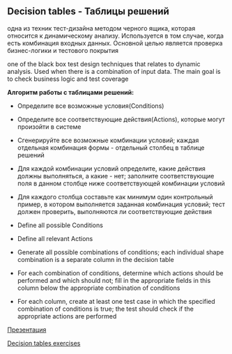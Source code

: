 ## Decision tables - Таблицы решений
одна из техник тест-дизайна методом черного ящика, которая относится к динамическому анализу. Используется в том случае, когда есть комбинация входных данных. Основной целью является проверка бизнес-логики и тестового покрытия

one of the black box test design techniques that relates to dynamic analysis. Used when there is a combination of input data. The main goal is to check business logic and test coverage

**Алгоритм работы с таблицами решений:**

- Определите все возможные условия(Conditions)
- Определите все соответствующие действия(Actions), которые могут произойти в системе
- Сгенерируйте все возможные комбинации условий; каждая отдельная комбинация формы - отдельный столбец в таблице решений
- Для каждой комбинации условий определите, какие действия должны выполняться, а какие - нет; заполните соответствующие поля в данном столбце ниже соответствующей комбинации условий
- Для каждого столбца составьте как минимум один контрольный пример, в котором выполняется заданная комбинация условий; тест должен проверить, выполняются ли соответствующие действия

- Define all possible Conditions
- Define all relevant Actions
- Generate all possible combinations of conditions; each individual shape combination is a separate column in the decision table
- For each combination of conditions, determine which actions should be performed and which should not; fill in the appropriate fields in this column below the appropriate combination of conditions
- For each column, create at least one test case in which the specified combination of conditions is true; the test should check if the appropriate actions are performed

[Презентация](https://docs.google.com/presentation/d/1X2AFW4ik4coNbsdNbLJOKXPa1iUiBR3S/edit?usp=sharing&ouid=116447005932578256378&rtpof=true&sd=true)

[Decision tables exercises](https://docs.google.com/spreadsheets/d/1Y7juU9kVFq_X7puM6WM9uFH3b-I5Df0b/edit?usp=sharing&ouid=116447005932578256378&rtpof=true&sd=true)



